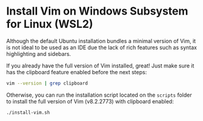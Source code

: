 # Install Vim on Windows Subsystem for Linux (WSL2)

Although the default Ubuntu installation bundles a minimal version of Vim, it is not ideal to be used as an IDE due the lack of rich features such as syntax highlighting and sidebars.

If you already have the full version of Vim installed, great! Just make sure it has the clipboard feature enabled before the next steps:

```sh
vim --version | grep clipboard
```

Otherwise, you can run the installation script located on the `scripts` folder to install the full version of Vim (v8.2.2773) with clipboard enabled:

```sh
./install-vim.sh
```
